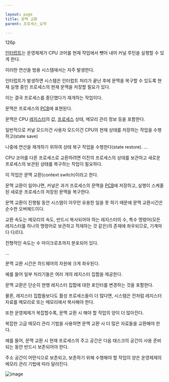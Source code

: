 ```yaml
---

layout: page
title: 문맥 교환
parent: 프로세스_요약

---
```




126p

[인터럽트](인터럽트.html)는 운영체제가 CPU 코어를 현재 작업에서 뺏어 내어 커널 루틴을 실행할 수 있게 한다.

이러한 연산을 범용 시스템에서는 자주 발생한다.

인터럽트가 발생하면 시스템은 인터럽트 처리가 끝난 후에 문맥을 복구할 수 있도록 현재 실행 중인 프로세스의 현재 문맥을 저장할 필요가 있다.

이는 결국 프로세스를 중단했다가 재개하는 작업이다.

문맥은 프로세스의 [PCB](프로세스-제어-블록.html)에 표현된다.

문맥은 CPU  [레지스터](레지스터.html)의 값, [프로세스](프로세스.html) 상태, 메모리 관리 정보 등을 포함한다.

일반적으로 커널 모드이건 사용자 모드이건 CPU의 현재 상태를 저장하는 작업을 수행하고(state save)

나중에 연산을 재개하기 위하여 상태 복구 작업을 수행한다(state restore).
...

CPU 코어를 다른 프로세스로 교환하려면 이전의 프로세스의 상태를 보관하고 새로운 프로세스의 보관된 상태를 복구하는 작업이 필요하다.

이 작업은 문맥 교환(context switch)이라고 한다.

문맥 교환이 일어나면, 커널은 과거 프로세스의 문맥을 [PCB](프로세스-제어-블록.html)에 저장하고, 실행이 스케줄된 새로운 프로세스의 저장된 문맥을 복구한다.

문맥 교환이 진행될 동안 시스템이 아무런 유용한 일을 못 하기 때문에 문맥 교환시간은 순수한 오버헤드이다.

교환 속도는 메모리의 속도, 반드시 복사되어야 하는 레지스터의 수, 특수 명령어(모든 레지스터를 하나의 명령어로 보관하고 적재하는 것 같은)의 존재에 좌우되므로, 기계마다 다르다.

전형적인 속도는 수 마이크로초까지 분포되어 있다.

...

문맥 교환 시간은 하드웨어의 자원에 크게 좌우된다.

예를 들어 일부 처리기들은 여러 개의 레지스터 집합을 제공한다.

문맥 교환은 단순히 현행 레지스터 집합에 대한 포인터를 변경하는 것을 포함한다.

물론, 레지스터 집합들보다도 활성 프로세스들이 더 많다면, 시스템은 전처럼 레지스터 자료를 메모리로 또는 메모리에서 복사해야 한다.

또한 운영체제가 복잡할수록, 문맥 교환 시 해야 할 작업의 양이 더 많아진다.

복잡한 고급 메모리 관리 기법을 사용하면 문맥 교환 시 더 많은 자료들을 교환해야 한다.

얘를 들어, 문맥 교환 시 현재 프로세스의 주고 공간은 다음 태스크의 공간이 사용 준비되는 동안 반드시 보존되어야 한다.

주소 공간이 어떤식으로 보존되고, 보존하기 위해 수행해야 할 작업의 양은 운영체제의 메모리 관리 기법에 따라 달라진다.

![image](https://user-images.githubusercontent.com/116250393/212076217-0b44125e-883a-4f41-a23e-b572d930cfb2.png)
